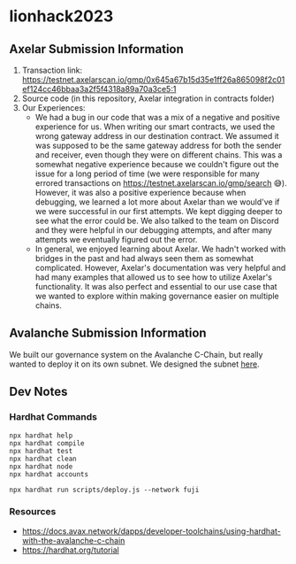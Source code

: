 # lionhack2023

## Axelar Submission Information
1. Transaction link: https://testnet.axelarscan.io/gmp/0x645a67b15d35e1ff26a865098f2c01ef124cc46bbaa3a2f5f4318a89a70a3ce5:1
2. Source code (in this repository, Axelar integration in contracts folder)
3. Our Experiences:
    - We had a bug in our code that was a mix of a negative and positive experience for us. When writing our smart contracts, we used the wrong gateway address in our destination contract. We assumed it was supposed to be the same gateway address for both the sender and receiver, even though they were on different chains. This was a somewhat negative experience because we couldn't figure out the issue for a long period of time (we were responsible for many errored transactions on https://testnet.axelarscan.io/gmp/search 😅). However, it was also a positive experience because when debugging, we learned a lot more about Axelar than we would've if we were successful in our first attempts. We kept digging deeper to see what the error could be. We also talked to the team on Discord and they were helpful in our debugging attempts, and after many attempts we eventually figured out the error.
    - In general, we enjoyed learning about Axelar. We hadn't worked with bridges in the past and had always seen them as somewhat complicated. However, Axelar's documentation was very helpful and had many examples that allowed us to see how to utilize Axelar's functionality. It was also perfect and essential to our use case that we wanted to explore within making governance easier on multiple chains.

## Avalanche Submission Information
We built our governance system on the Avalanche C-Chain, but really wanted to deploy it on its own subnet. We designed the subnet [here](./avalanche_subnet/spec.md).

## Dev Notes

### Hardhat Commands
```
npx hardhat help
npx hardhat compile
npx hardhat test
npx hardhat clean
npx hardhat node
npx hardhat accounts

npx hardhat run scripts/deploy.js --network fuji
```

### Resources
- https://docs.avax.network/dapps/developer-toolchains/using-hardhat-with-the-avalanche-c-chain
- https://hardhat.org/tutorial